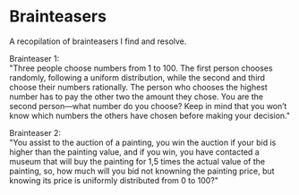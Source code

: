 # Brainteasers
A recopilation of brainteasers I find and resolve.

Brainteaser 1:<br>
"Three people choose numbers from 1 to 100. The first person chooses randomly, following a uniform distribution, while the second and third choose their numbers rationally. The person who chooses the highest number has to pay the other two the amount they chose. You are the second person—what number do you choose? Keep in mind that you won’t know which numbers the others have chosen before making your decision."

Brainteaser 2:<br>
"You assist to the auction of a painting, you win the auction if your bid is higher than the painting value, and if you win, you have contacted a museum that will buy the painting for 1,5 times the actual value of the painting, so, how much will you bid not knowning the painting price, but knowing its price is uniformly distributed from 0 to 100?"
